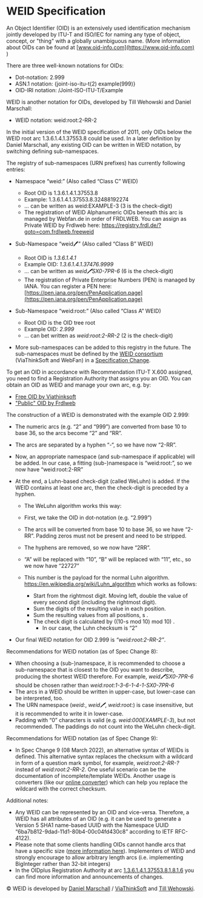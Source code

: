 # WEID Specification

An Object Identifier (OID) is an extensively used identification mechanism jointly developed by ITU-T and ISO/IEC for naming any type of object, concept, or "thing" with a globally unambiguous name. (More information about OIDs can be found at [www.oid-info.com](https://www.oid-info.com) )

There are three well-known notations for OIDs:

- Dot-notation: 2.999
- ASN.1 notation: {joint-iso-itu-t(2) example(999)}
- OID-IRI notation: /Joint-ISO-ITU-T/Example

WEID is another notation for OIDs, developed by Till Wehowski and Daniel Marschall:

- WEID notation: weid:root:2-RR-2

In the initial version of the WEID specification of 2011, only OIDs below the WEID root arc 1.3.6.1.4.1.37553.8 could be used. In a later definition by Daniel Marschall, any existing OID can be written in WEID notation, by switching defining sub-namespaces.

The registry of sub-namespaces (URN prefixes) has currently following entries:


* Namespace “weid:” (Also called “Class C” WEID)
  * Root OID is 1.3.6.1.4.1.37553.8
  * Example: 1.3.6.1.4.1.37553.8.32488192274
  * … can be written as weid:EXAMPLE-3 (3 is the check-digit)
  * The registration of WEID Alphanumeric OIDs beneath this arc is managed by Webfan.de in order of FRDLWEB. You can assign as Private WEID by Frdlweb here: https://registry.frdl.de/?goto=com.frdlweb.freeweid


* Sub-Namespace “weid:pen:” (Also called “Class B” WEID)
  * Root OID is *1.3.6.1.4.1*
  * Example OID: *1.3.6.1.4.1.37476.9999*
  * … can be written as *weid:pen:SX0-7PR-6* (6 is the check-digit)
  * The registration of Private Enterprise Numbers (PEN) is managed by IANA. You can register a PEN here: 
    [https://pen.iana.org/pen/PenApplication.page](https://pen.iana.org/pen/PenApplication.page)


* Sub-Namespace “weid:root:” (Also called “Class A” WEID)
  * Root OID is the OID tree root
  * Example OID: *2.999*
  * … can bet written as *weid:root:2-RR-2* (2 is the check-digit)


* More sub-namespaces can be added to this registry in the future. The sub-namespaces must be defined by the [WEID consortium](https://www.startforum.de/s/weid/) (ViaThinkSoft and WebFan) in a [Specification Change](https://registry.frdl.de/?goto=oid%3A1.3.6.1.4.1.37553.8.1.8.1.6.1).



To get an OID in accordance with Recommendation ITU-T X.600 assigned, you need to find a Registration Authority that assigns you an OID. You can obtain an OID as WEID and manage your own arc, e.g. by:

  * [Free OID by Viathinksoft](https://oidplus.viathinksoft.com/oidplus/?goto=oidplus%3Acom.viathinksoft.freeoid)
  * ["Public" OID by Frdlweb](https://registry.frdl.de/?goto=oidplus%3Acom.viathinksoft.freeoid)


The construction of a WEID is demonstrated with the example OID 2.999:

- The numeric arcs (e.g. “2” and “999”) are converted from base 10 to base 36, so the arcs become “2” and “RR”.
- The arcs are separated by a hyphen “-“, so we have now “2-RR”.
- Now, an appropriate namespace (and sub-namespace if applicable) will be added. In our case, a fitting (sub-)namespace is “weid:root:”, so we now have “weid:root:2-RR”
- At the end, a Luhn-based check-digit (called WeLuhn) is added. If the WEID contains at least one arc, then the check-digit is preceded by a hyphen.

  * The WeLuhn algorithm works this way:
  * First, we take the OID in dot-notation (e.g. “2.999”)
  * The arcs will be converted from base 10 to base 36, so we have “2-RR”. Padding zeros must not be present and need to be stripped.
  * The hyphens are removed, so we now have “2RR”.
  * “A” will be replaced with “10”, “B” will be replaced with “11”, etc., so we now have “22727”
  * This number is the payload for the normal Luhn algorithm. https://en.wikipedia.org/wiki/Luhn_algorithm which works as follows:

    * Start from the rightmost digit. Moving left, double the value of every second digit (including the rightmost digit).
    * Sum the digits of the resulting value in each position.
    * Sum the resulting values from all positions, s .
    * The check digit is calculated by ((10-s mod 10) mod 10) .
       * In our case, the Luhn checksum is “2”
- Our final WEID notation for OID 2.999 is *“weid:root:2-RR-2”*.

Recommendations for WEID notation (as of Spec Change 8):

* When choosing a (sub-)namespace, it is recommended to choose a sub-namespace that is closest to the OID you want to describe, producing the shortest WEID therefore. For example, *weid:pen:SX0-7PR-6* should be chosen rather than *weid:root:1-3-6-1-4-1-SX0-7PR-6*
* The arcs in a WEID should be written in upper-case, but lower-case can be interpreted, too.
* The URN namespace (*weid:*, *weid:pen:*, *weid:root:*) is case insensitive, but it is recommended to write it in lower-case.
* Padding with “0” characters is valid (e.g. *weid:000EXAMPLE-3*), but not recommended. The paddings do not count into the WeLuhn check-digit.

Recommendations for WEID notation (as of Spec Change 9):

* In Spec Change 9 (08 March 2022), an alternative syntax of WEIDs is defined. This alternative syntax replaces the checksum with a wildcard in form of a question mark symbol, for example, *weid:root:2-RR-?* instead of *weid:root:2-RR-2*. One useful scenario can be the documentation of incomplete/template WEIDs. Another usage is converters (like our [online converter](https://weid.info/implementations.html)) which can help you replace the wildcard with the correct checksum.

Additional notes:

* Any WEID can be represented by an OID and vice-versa. Therefore, a WEID has all attributes of an OID (e.g. it can be used to generate a Version 5 SHA1 name-based UUID with the Namespace UUID “6ba7b812-9dad-11d1-80b4-00c04fd430c8” according to IETF RFC-4122).
* Please note that some clients handling OIDs cannot handle arcs that have a specific size ([more information here](https://misc.daniel-marschall.de/asn.1/oid_facts.html)). Implementers of WEID and strongly encourage to allow arbitrary length arcs (i.e. implementing BigInteger rather than 32-bit integers)
* In the OIDplus Registration Authority at arc [1.3.6.1.4.1.37553.8.1.8.1.6](https://registry.frdl.de/?goto=oid%3A1.3.6.1.4.1.37553.8.1.8.1.6) you can find more information and announcements of changes.

© WEID is developed by [Daniel Marschall](https://www.daniel-marschall.de/) / [ViaThinkSoft](https://www.viathinksoft.com/) and [Till Wehowski](https://webfan.de/u/frdl-github-2658030).